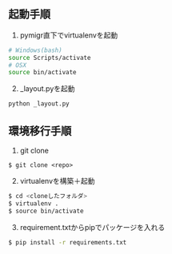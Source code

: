 ## 起動手順
1. pymigr直下でvirtualenvを起動
```bash
# Windows(bash)
source Scripts/activate
# OSX
source bin/activate
```
2. _layout.pyを起動
```bash
python _layout.py
```

## 環境移行手順
1. git clone
```
$ git clone <repo>
```

2. virtualenvを構築＋起動
```bash
$ cd <cloneしたフォルダ>
$ virtualenv .
$ source bin/activate
```

3. requirement.txtからpipでパッケージを入れる
```bash
$ pip install -r requirements.txt
```

